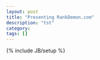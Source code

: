 ```yaml
---
layout: post
title: "Presenting RankDemon.com"
description: "tst"
category: 
tags: []
---
```

{% include JB/setup %}
